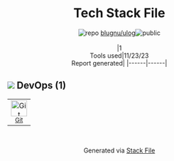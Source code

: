 <!--
--- Readme.md Snippet without images Start ---
## Tech Stack
blugnu/ulog is built on the following main stack:


Full tech stack [here](/techstack.md)
--- Readme.md Snippet without images End ---

--- Readme.md Snippet with images Start ---
## Tech Stack
blugnu/ulog is built on the following main stack:


Full tech stack [here](/techstack.md)
--- Readme.md Snippet with images End ---
-->
<div align="center">

# Tech Stack File
![](https://img.stackshare.io/repo.svg "repo") [blugnu/ulog](https://github.com/blugnu/ulog)![](https://img.stackshare.io/public_badge.svg "public")
<br/><br/>
|1<br/>Tools used|11/23/23 <br/>Report generated|
|------|------|
</div>

## <img src='https://img.stackshare.io/devops.svg'/> DevOps (1)
<table><tr>
  <td align='center'>
  <img width='36' height='36' src='https://img.stackshare.io/service/1046/git.png' alt='Git'>
  <br>
  <sub><a href="http://git-scm.com/">Git</a></sub>
  <br>
  <sub></sub>
</td>

</tr>
</table>

<br/>
<div align='center'>

Generated via [Stack File](https://github.com/marketplace/stack-file)
